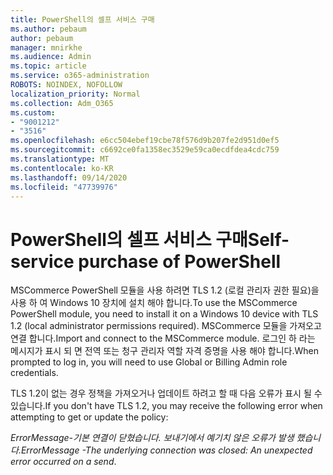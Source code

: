 ```yaml
---
title: PowerShell의 셀프 서비스 구매
ms.author: pebaum
author: pebaum
manager: mnirkhe
ms.audience: Admin
ms.topic: article
ms.service: o365-administration
ROBOTS: NOINDEX, NOFOLLOW
localization_priority: Normal
ms.collection: Adm_O365
ms.custom:
- "9001212"
- "3516"
ms.openlocfilehash: e6cc504ebef19cbe78f576d9b207fe2d951d0ef5
ms.sourcegitcommit: c6692ce0fa1358ec3529e59ca0ecdfdea4cdc759
ms.translationtype: MT
ms.contentlocale: ko-KR
ms.lasthandoff: 09/14/2020
ms.locfileid: "47739976"
---
```

# <a name="self-service-purchase-of-powershell"></a><span data-ttu-id="b1595-102">PowerShell의 셀프 서비스 구매</span><span class="sxs-lookup"><span data-stu-id="b1595-102">Self-service purchase of PowerShell</span></span>

<span data-ttu-id="b1595-103">MSCommerce PowerShell 모듈을 사용 하려면 TLS 1.2 (로컬 관리자 권한 필요)을 사용 하 여 Windows 10 장치에 설치 해야 합니다.</span><span class="sxs-lookup"><span data-stu-id="b1595-103">To use the MSCommerce PowerShell module, you need to install it on a Windows 10 device with TLS 1.2 (local administrator permissions required).</span></span>  <span data-ttu-id="b1595-104">MSCommerce 모듈을 가져오고 연결 합니다.</span><span class="sxs-lookup"><span data-stu-id="b1595-104">Import and connect to the MSCommerce module.</span></span>  <span data-ttu-id="b1595-105">로그인 하 라는 메시지가 표시 되 면 전역 또는 청구 관리자 역할 자격 증명을 사용 해야 합니다.</span><span class="sxs-lookup"><span data-stu-id="b1595-105">When prompted to log in, you will need to use Global or Billing Admin role credentials.</span></span>  

<span data-ttu-id="b1595-106">TLS 1.2이 없는 경우 정책을 가져오거나 업데이트 하려고 할 때 다음 오류가 표시 될 수 있습니다.</span><span class="sxs-lookup"><span data-stu-id="b1595-106">If you don't have TLS 1.2, you may receive the following error when attempting to get or update the policy:</span></span>

<span data-ttu-id="b1595-107">*ErrorMessage-기본 연결이 닫혔습니다. 보내기에서 예기치 않은 오류가 발생 했습니다.*</span><span class="sxs-lookup"><span data-stu-id="b1595-107">*ErrorMessage -The underlying connection was closed: An unexpected error occurred on a send*.</span></span>



